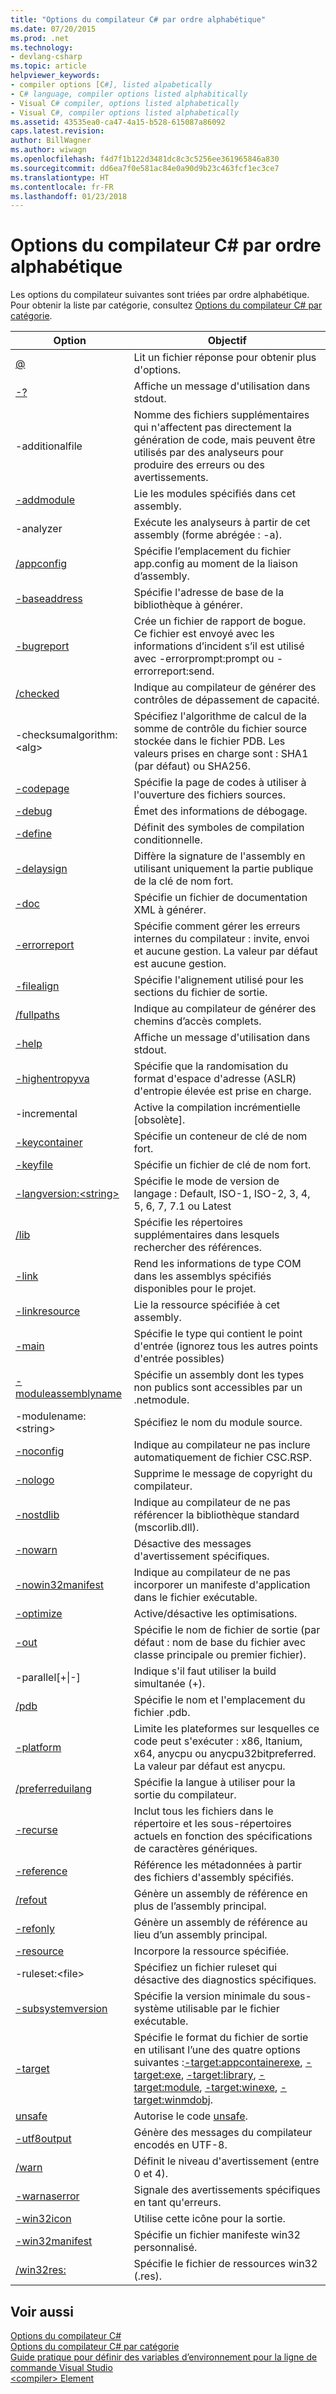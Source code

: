 ```yaml
---
title: "Options du compilateur C# par ordre alphabétique"
ms.date: 07/20/2015
ms.prod: .net
ms.technology:
- devlang-csharp
ms.topic: article
helpviewer_keywords:
- compiler options [C#], listed alpabetically
- C# language, compiler options listed alphabitically
- Visual C# compiler, options listed alphabetically
- Visual C#, compiler options listed alphabetically
ms.assetid: 43535ea0-ca47-4a15-b528-615087a86092
caps.latest.revision: 
author: BillWagner
ms.author: wiwagn
ms.openlocfilehash: f4d7f1b122d3481dc8c3c5256ee361965846a830
ms.sourcegitcommit: dd6ea7f0e581ac84e0a90d9b23c463fcf1ec3ce7
ms.translationtype: HT
ms.contentlocale: fr-FR
ms.lasthandoff: 01/23/2018
---
```

# <a name="c-compiler-options-listed-alphabetically"></a>Options du compilateur C# par ordre alphabétique
Les options du compilateur suivantes sont triées par ordre alphabétique. Pour obtenir la liste par catégorie, consultez [Options du compilateur C# par catégorie](../../../csharp/language-reference/compiler-options/listed-by-category.md).  
  
|Option|Objectif|  
|------------|-------------|  
|[@](../../../csharp/language-reference/compiler-options/response-file-compiler-option.md)|Lit un fichier réponse pour obtenir plus d'options.|  
|[-?](../../../csharp/language-reference/compiler-options/help-compiler-option.md)|Affiche un message d'utilisation dans stdout.|  
|-additionalfile|Nomme des fichiers supplémentaires qui n'affectent pas directement la génération de code, mais peuvent être utilisés par des analyseurs pour produire des erreurs ou des avertissements.|  
|[-addmodule](../../../csharp/language-reference/compiler-options/addmodule-compiler-option.md)|Lie les modules spécifiés dans cet assembly.|  
|-analyzer|Exécute les analyseurs à partir de cet assembly (forme abrégée : -a).|  
|[/appconfig](../../../csharp/language-reference/compiler-options/appconfig-compiler-option.md)|Spécifie l’emplacement du fichier app.config au moment de la liaison d’assembly.|  
|[-baseaddress](../../../csharp/language-reference/compiler-options/baseaddress-compiler-option.md)|Spécifie l'adresse de base de la bibliothèque à générer.|  
|[-bugreport](../../../csharp/language-reference/compiler-options/bugreport-compiler-option.md)|Crée un fichier de rapport de bogue. Ce fichier est envoyé avec les informations d’incident s’il est utilisé avec -errorprompt:prompt ou -errorreport:send.|  
|[/checked](../../../csharp/language-reference/compiler-options/checked-compiler-option.md)|Indique au compilateur de générer des contrôles de dépassement de capacité.|  
|-checksumalgorithm:\<alg>|Spécifiez l'algorithme de calcul de la somme de contrôle du fichier source stockée dans le fichier PDB.  Les valeurs prises en charge sont : SHA1 (par défaut) ou SHA256.|  
|[-codepage](../../../csharp/language-reference/compiler-options/codepage-compiler-option.md)|Spécifie la page de codes à utiliser à l'ouverture des fichiers sources.|  
|[-debug](../../../csharp/language-reference/compiler-options/debug-compiler-option.md)|Émet des informations de débogage.|  
|[-define](../../../csharp/language-reference/compiler-options/define-compiler-option.md)|Définit des symboles de compilation conditionnelle.|  
|[-delaysign](../../../csharp/language-reference/compiler-options/delaysign-compiler-option.md)|Diffère la signature de l'assembly en utilisant uniquement la partie publique de la clé de nom fort.|  
|[-doc](../../../csharp/language-reference/compiler-options/doc-compiler-option.md)|Spécifie un fichier de documentation XML à générer.|  
|[-errorreport](../../../csharp/language-reference/compiler-options/errorreport-compiler-option.md)|Spécifie comment gérer les erreurs internes du compilateur : invite, envoi et aucune gestion. La valeur par défaut est aucune gestion.|  
|[-filealign](../../../csharp/language-reference/compiler-options/filealign-compiler-option.md)|Spécifie l'alignement utilisé pour les sections du fichier de sortie.|  
|[/fullpaths](../../../csharp/language-reference/compiler-options/fullpaths-compiler-option.md)|Indique au compilateur de générer des chemins d’accès complets.|  
|[-help](../../../csharp/language-reference/compiler-options/help-compiler-option.md)|Affiche un message d'utilisation dans stdout.|  
|[-highentropyva](../../../csharp/language-reference/compiler-options/highentropyva-compiler-option.md)|Spécifie que la randomisation du format d'espace d'adresse (ASLR) d'entropie élevée est prise en charge.|  
|-incremental|Active la compilation incrémentielle [obsolète].|  
|[-keycontainer](../../../csharp/language-reference/compiler-options/keycontainer-compiler-option.md)|Spécifie un conteneur de clé de nom fort.|  
|[-keyfile](../../../csharp/language-reference/compiler-options/keyfile-compiler-option.md)|Spécifie un fichier de clé de nom fort.|  
|[-langversion:\<string>](../../../csharp/language-reference/compiler-options/langversion-compiler-option.md)|Spécifie le mode de version de langage : Default, ISO-1, ISO-2, 3, 4, 5, 6, 7, 7.1 ou Latest |  
|[/lib](../../../csharp/language-reference/compiler-options/lib-compiler-option.md)|Spécifie les répertoires supplémentaires dans lesquels rechercher des références.|  
|[-link](../../../csharp/language-reference/compiler-options/link-compiler-option.md)|Rend les informations de type COM dans les assemblys spécifiés disponibles pour le projet.|  
|[-linkresource](../../../csharp/language-reference/compiler-options/linkresource-compiler-option.md)|Lie la ressource spécifiée à cet assembly.|  
|[-main](../../../csharp/language-reference/compiler-options/main-compiler-option.md)|Spécifie le type qui contient le point d'entrée (ignorez tous les autres points d'entrée possibles)|  
|[-moduleassemblyname](../../../csharp/language-reference/compiler-options/moduleassemblyname-compiler-option.md)|Spécifie un assembly dont les types non publics sont accessibles par un .netmodule.|  
|-modulename:\<string>|Spécifiez le nom du module source.|  
|[-noconfig](../../../csharp/language-reference/compiler-options/noconfig-compiler-option.md)|Indique au compilateur ne pas inclure automatiquement de fichier CSC.RSP.|  
|[-nologo](../../../csharp/language-reference/compiler-options/nologo-compiler-option.md)|Supprime le message de copyright du compilateur.|  
|[-nostdlib](../../../csharp/language-reference/compiler-options/nostdlib-compiler-option.md)|Indique au compilateur de ne pas référencer la bibliothèque standard (mscorlib.dll).|  
|[-nowarn](../../../csharp/language-reference/compiler-options/nowarn-compiler-option.md)|Désactive des messages d'avertissement spécifiques.|  
|[-nowin32manifest](../../../csharp/language-reference/compiler-options/nowin32manifest-compiler-option.md)|Indique au compilateur de ne pas incorporer un manifeste d'application dans le fichier exécutable.|  
|[-optimize](../../../csharp/language-reference/compiler-options/optimize-compiler-option.md)|Active/désactive les optimisations.|  
|[-out](../../../csharp/language-reference/compiler-options/out-compiler-option.md)|Spécifie le nom de fichier de sortie (par défaut : nom de base du fichier avec classe principale ou premier fichier).|  
|-parallel[+&#124;-]|Indique s'il faut utiliser la build simultanée (+).|  
|[/pdb](../../../csharp/language-reference/compiler-options/pdb-compiler-option.md)|Spécifie le nom et l'emplacement du fichier .pdb.|  
|[-platform](../../../csharp/language-reference/compiler-options/platform-compiler-option.md)|Limite les plateformes sur lesquelles ce code peut s'exécuter : x86, Itanium, x64, anycpu ou anycpu32bitpreferred. La valeur par défaut est anycpu.|  
|[/preferreduilang](../../../csharp/language-reference/compiler-options/preferreduilang-compiler-option.md)|Spécifie la langue à utiliser pour la sortie du compilateur.|  
|[-recurse](../../../csharp/language-reference/compiler-options/recurse-compiler-option.md)|Inclut tous les fichiers dans le répertoire et les sous-répertoires actuels en fonction des spécifications de caractères génériques.|  
|[-reference](../../../csharp/language-reference/compiler-options/reference-compiler-option.md)|Référence les métadonnées à partir des fichiers d'assembly spécifiés.|  
|[/refout](refout-compiler-option.md)|Génère un assembly de référence en plus de l’assembly principal.|  
|[-refonly](refonly-compiler-option.md)|Génère un assembly de référence au lieu d’un assembly principal.|  
|[-resource](../../../csharp/language-reference/compiler-options/resource-compiler-option.md)|Incorpore la ressource spécifiée.|  
|-ruleset:\<file>|Spécifiez un fichier ruleset qui désactive des diagnostics spécifiques.|  
|[-subsystemversion](../../../csharp/language-reference/compiler-options/subsystemversion-compiler-option.md)|Spécifie la version minimale du sous-système utilisable par le fichier exécutable.|  
|[-target](../../../csharp/language-reference/compiler-options/target-compiler-option.md)|Spécifie le format du fichier de sortie en utilisant l’une des quatre options suivantes :[-target:appcontainerexe](../../../csharp/language-reference/compiler-options/target-appcontainerexe-compiler-option.md), [-target:exe](../../../csharp/language-reference/compiler-options/target-exe-compiler-option.md), [-target:library](../../../csharp/language-reference/compiler-options/target-library-compiler-option.md), [-target:module](../../../csharp/language-reference/compiler-options/target-module-compiler-option.md), [-target:winexe](../../../csharp/language-reference/compiler-options/target-winexe-compiler-option.md), [-target:winmdobj](../../../csharp/language-reference/compiler-options/target-winmdobj-compiler-option.md).|  
|[unsafe](../../../csharp/language-reference/compiler-options/unsafe-compiler-option.md)|Autorise le code [unsafe](../../../csharp/language-reference/keywords/unsafe.md).|  
|[-utf8output](../../../csharp/language-reference/compiler-options/utf8output-compiler-option.md)|Génère des messages du compilateur encodés en UTF-8.|  
|[/warn](../../../csharp/language-reference/compiler-options/warn-compiler-option.md)|Définit le niveau d'avertissement (entre 0 et 4).|  
|[-warnaserror](../../../csharp/language-reference/compiler-options/warnaserror-compiler-option.md)|Signale des avertissements spécifiques en tant qu'erreurs.|  
|[-win32icon](../../../csharp/language-reference/compiler-options/win32icon-compiler-option.md)|Utilise cette icône pour la sortie.|  
|[-win32manifest](../../../csharp/language-reference/compiler-options/win32manifest-compiler-option.md)|Spécifie un fichier manifeste win32 personnalisé.|  
|[/win32res:](../../../csharp/language-reference/compiler-options/win32res-compiler-option.md)|Spécifie le fichier de ressources win32 (.res).|  
  
## <a name="see-also"></a>Voir aussi  
 [Options du compilateur C#](../../../csharp/language-reference/compiler-options/index.md)  
 [Options du compilateur C# par catégorie](../../../csharp/language-reference/compiler-options/listed-by-category.md)  
 [Guide pratique pour définir des variables d’environnement pour la ligne de commande Visual Studio](../../../csharp/language-reference/compiler-options/how-to-set-environment-variables-for-the-visual-studio-command-line.md)  
 [\<compiler> Element](../../../framework/configure-apps/file-schema/compiler/compiler-element.md)
